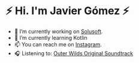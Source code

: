 #                                                                         ⚡ Hi. I'm Javier Gómez ⚡

- 🔭 I’m currently working on [Solusoft](https://www.solusoft.es/inicio.aspx).
- 🌱 I’m currently learning Kotlin
- 📫 You can reach me on [Instagram](https://www.instagram.com/wiillyfog/?hl=es).
- 🎧 Listening to: [Outer Wilds Original Soundtrack](https://www.youtube.com/watch?v=36JtMdp70h0&list=PLer5UtBCZiMxCsYWKiEUXSbMkCETXvl8c)

<!--
**JavierGF1991/JavierGF1991** is a ✨ _special_ ✨ repository because its `README.md` (this file) appears on your GitHub profile.

Here are some ideas to get you started:

- 🔭 I’m currently working on ...
- 🌱 I’m currently learning ...
- 👯 I’m looking to collaborate on ...
- 🤔 I’m looking for help with ...
- 💬 Ask me about ...
- 📫 How to reach me: ...
- 😄 Pronouns: ...
- ⚡ Fun fact: ...
-->
